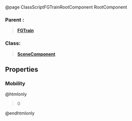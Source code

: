 @page ClassScriptFGTrainRootComponent RootComponent
### Parent :
<b><a href="_class_script_f_g_train.html"><blockquote>FGTrain</blockquote></a></b>
### Class:
<b><a href="_class_script_scene_component.html"><blockquote>SceneComponent</blockquote></a></b>
## Properties
### Mobility
@htmlonly
<blockquote>0</blockquote>
@endhtmlonly

